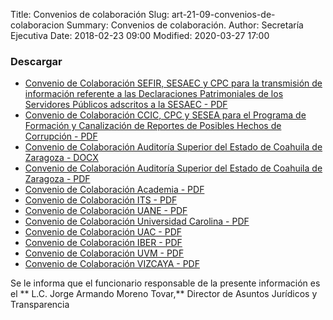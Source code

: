 Title: Convenios de colaboración
Slug: art-21-09-convenios-de-colaboracion
Summary: Convenios de colaboración.
Author: Secretaría Ejecutiva
Date: 2018-02-23 09:00
Modified: 2020-03-27 17:00


 <script src="../date.js"></script>
<div id="date"> </div>
 

### Descargar

* [Convenio de Colaboración SEFIR, SESAEC y CPC para la transmisión de información referente a las Declaraciones Patrimoniales de los Servidores Públicos adscritos a la SESAEC - PDF](convenio-colaboracion-sefir-sesea-cpc.pdf)
* [Convenio de Colaboración CCIC, CPC y SESEA para el Programa de Formación y Canalización de Reportes de Posibles Hechos de Corrupción - PDF](convenio-colaboracion-ccic-cpc-sesea.pdf)
* [Convenio de Colaboración Auditoría Superior del Estado de Coahuila de Zaragoza - DOCX](convenio-colaboracion-auditoria-superior-del-estado.docx)
* [Convenio de Colaboración Auditoría Superior del Estado de Coahuila de Zaragoza - PDF](convenio-colaboracion-auditoria-superior-del-estado.pdf)
* [Convenio de Colaboración Academia - PDF](Academia.pdf)
* [Convenio de Colaboración ITS - PDF](ITS.pdf)
* [Convenio de Colaboración UANE - PDF](UANE.pdf)
* [Convenio de Colaboración Universidad Carolina - PDF](UC.pdf)
* [Convenio de Colaboración UAC - PDF](UAC.pdf)
* [Convenio de Colaboración IBER - PDF](IBER.pdf)
* [Convenio de Colaboración UVM - PDF](UVM.pdf)
* [Convenio de Colaboración VIZCAYA - PDF](Vizcaya.pdf)

Se le informa que el funcionario responsable de la presente información es el ** L.C. Jorge Armando Moreno Tovar,** Director de Asuntos Jurídicos y Transparencia
